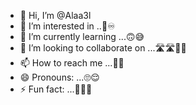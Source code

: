 - 👋 Hi, I’m @Alaa3l
- 👀 I’m interested in ..🫶♾️
- 🌱 I’m currently learning ...🙃😅
- 💞️ I’m looking to collaborate on ...🛣️🛣️🚌🚌
- 📫 How to reach me ...💯🎶
- 😄 Pronouns: ...🙄😌
- ⚡ Fun fact: ...🎃🎃😴

<!---
Alaa3l/Alaa3l is a ✨ special ✨ repository because its `README.md` (this file) appears on your GitHub profile.
You can click the Preview link to take a look at your changes.
--->

